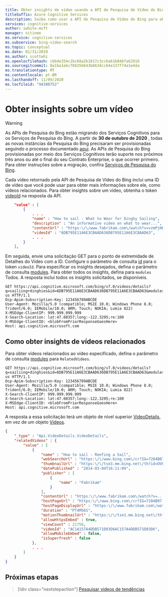 ```yaml
---
title: Obter insights de vídeo usando a API de Pesquisa de Vídeo do Bing
titleSuffix: Azure Cognitive Services
description: Saiba como usar a API de Pesquisa de Vídeo do Bing para obter mais informações sobre vídeos, como vídeos relacionados.
services: cognitive-services
author: swhite-msft
manager: nitinme
ms.service: cognitive-services
ms.subservice: bing-video-search
ms.topic: conceptual
ms.date: 01/31/2019
ms.author: scottwhi
ms.openlocfilehash: cbbde354c1bc68a2b1017c3ccba61b846fa62916
ms.sourcegitcommit: 8a1ba1ebc76635b643b6634cc64e137f74a1e4da
ms.translationtype: MT
ms.contentlocale: pt-BR
ms.lasthandoff: 11/09/2020
ms.locfileid: "94380752"
---
```

# <a name="get-insights-about-a-video"></a>Obter insights sobre um vídeo

> [!WARNING]
> As APIs de Pesquisa do Bing estão migrando dos Serviços Cognitivos para os Serviços de Pesquisa do Bing. A partir de **30 de outubro de 2020** , todas as novas instâncias da Pesquisa do Bing precisaram ser provisionadas seguindo o processo documentado [aqui](/bing/search-apis/bing-web-search/create-bing-search-service-resource).
> As APIs de Pesquisa do Bing provisionadas por meio dos Serviços Cognitivos terão suporte nos próximos três anos ou até o final do seu Contrato Enterprise, o que ocorrer primeiro.
> Para obter instruções sobre a migração, confira [Serviços de Pesquisa do Bing](/bing/search-apis/bing-web-search/create-bing-search-service-resource).

Cada vídeo retornado pela API de Pesquisa de Vídeo do Bing inclui uma ID de vídeo que você pode usar para obter mais informações sobre ele, como vídeos relacionados. Para obter insights sobre um vídeo, obtenha o token [videoId](/rest/api/cognitiveservices-bingsearch/bing-video-api-v7-reference#video-videoid) na resposta da API. 

```json
    "value" : [
        {
            . . .
            "name" : "How to sail - What to Wear for Dinghy Sailing",
            "description" : "An informative video on what to wear...",
            "contentUrl" : "https:\/\/www.fabrikam.com\/watch?v=vzmPjHBZ--g",
            "videoId" : "6DB795E11A6E3CBAAD636DB795E11A6E3CBAAD63",
            . . .
        }
    ],
```

Em seguida, envie uma solicitação GET para o ponto de extremidade de Detalhes do Vídeo com a ID. Configure o parâmetro de consulta [id](/rest/api/cognitiveservices-bingsearch/bing-video-api-v7-reference#id) para o token `videoId`. Para especificar os insights desejados, defina o parâmetro de consulta [modules](/rest/api/cognitiveservices-bingsearch/bing-video-api-v7-reference#modulesrequested). Para obter todos os insights, defina para `modules` Todos. A resposta inclui todos os insights solicitados, se disponíveis.

```cURL
GET https://api.cognitive.microsoft.com/bing/v7.0/videos/details?q=sailiing+dinghies&id=6DB795E11A6E3CBAAD636DB795E11A6E3CBAAD63&modules=All&mkt=en-us HTTP/1.1  
Ocp-Apim-Subscription-Key: 123456789ABCDE  
User-Agent: Mozilla/5.0 (compatible; MSIE 10.0; Windows Phone 8.0; Trident/6.0; IEMobile/10.0; ARM; Touch; NOKIA; Lumia 822)  
X-MSEdge-ClientIP: 999.999.999.999  
X-Search-Location: lat:47.60357;long:-122.3295;re:100  
X-MSEdge-ClientID: <blobFromPriorResponseGoesHere>  
Host: api.cognitive.microsoft.com
``` 

## <a name="getting-related-videos-insights"></a>Como obter insights de vídeos relacionados  

Para obter vídeos relacionados ao vídeo especificado, defina o parâmetro de consulta [modules](/rest/api/cognitiveservices-bingsearch/bing-video-api-v7-reference#modulesrequested) para `RelatedVideos`.
  
```cURL  
GET https://api.cognitive.microsoft.com/bing/v7.0/videos/details?q=sailiing+dinghies&id=6DB795E11A6E3CBAAD636DB795E11A6E3CBAAD63&modules=RelatedVideos&mkt=en-us HTTP/1.1  
Ocp-Apim-Subscription-Key: 123456789ABCDE  
User-Agent: Mozilla/5.0 (compatible; MSIE 10.0; Windows Phone 8.0; Trident/6.0; IEMobile/10.0; ARM; Touch; NOKIA; Lumia 822)  
X-Search-ClientIP: 999.999.999.999  
X-Search-Location: lat:47.60357;long:-122.3295;re:100  
X-MSEdge-ClientID: <blobFromPriorResponseGoesHere>  
Host: api.cognitive.microsoft.com  
```  

A resposta a essa solicitação terá um objeto de nível superior [VideoDetails](/rest/api/cognitiveservices-bingsearch/bing-video-api-v7-reference#videodetails), em vez de um objeto [Videos](/rest/api/cognitiveservices-bingsearch/bing-video-api-v7-reference#videos).  
  
```json
{
    "_type" : "Api.VideoDetails.VideoDetails",
    "relatedVideos" : {
        "value" : [
            {
                "name" : "How to sail - Reefing a Sail",
                "webSearchUrl" : "https:\/\/www.bing.com\/cr?IG=7284B07...",
                "thumbnailUrl" : "https:\/\/tse3.mm.bing.net\/th?id=OVP.zt...",
                "datePublished" : "2014-03-04T16:11:09",
                "publisher" : [
                    {
                        "name" : "Fabrikam"
                    }
                ],
                "contentUrl" : "https:\/\/www.fabrikam.com\/watch?v=...",
                "hostPageUrl" : "https:\/\/www.bing.com\/cr?IG=7284B07...",
                "hostPageDisplayUrl" : "https:\/\/www.fabrikam.com\/watch?...",
                "duration" : "PT4M56S",
                "motionThumbnailUrl" : "https:\/\/tse1.mm.bing.net\/th?id=OM...",
                "allowHttpsEmbed" : true,
                "viewCount" : 21756,
                "videoId" : "AC1A157A4DDB571D03D6AC157A4DDB571D03D6",
                "allowMobileEmbed" : false,
                "isSuperfresh" : false
            },
            . . .
        ]
    }
}
```

## <a name="next-steps"></a>Próximas etapas

> [!div class="nextstepaction"]
> [Pesquisar vídeos de tendências](trending-videos.md)